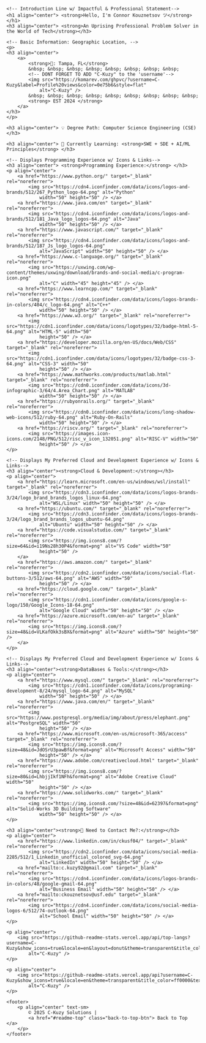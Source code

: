 
<!-- Welcome to the C-Kuzy/README.md file! Feel free to use any of the code I have below!-->

<!DOCTYPE html>
<html lang="en" data-darkreader-mode="dynamic" data-darkreader="dark" injected="true">


<body>
    <a id="readme-top"></a>

    <!-- Introduction Line w/ Impactful & Professional Statement-->
    <h1 align="center"> <strong>Hello, I'm Connor Kouznetsov ツ</strong></h1>
    <h3 align="center"> <strong>An Uprising Professional Problem Solver in the World of Tech</strong></h3>

    <!-- Basic Information: Geographic Location, -->
    <p>
    <h3 align="center">
        <a>
            <strong>📡: Tampa, FL</strong>
            &nbsp; &nbsp; &nbsp; &nbsp; &nbsp; &nbsp; &nbsp; &nbsp;
            <!-- DONT FORGET TO ADD "C-Kuzy" to the 'username'-->
            <img src="https://komarev.com/ghpvc/?username=C-Kuzy&label=Profile%20views&color=0e75b6&style=flat"
                alt="C-Kuzy" />
            &nbsp; &nbsp; &nbsp; &nbsp; &nbsp; &nbsp; &nbsp; &nbsp; &nbsp;
            <strong> EST 2024 </strong>
        </a>
    </h3>
    </p>

    <h3 align="center"> 💡 Degree Path: Computer Science Engineering (CSE)</h3>

    <h3 align="center"> 🔧 Currently Learning: <strong>SWE + SDE + AI/ML Principles</strong> </h3>

    <!-- Displays Programming Experience w/ Icons & Links-->
    <h3 align="center"> <strong>Programming Experience:</strong> </h3>
    <p align="center">
        <a href="https://www.python.org/" target="_blank" rel="noreferrer">
            <img src="https://cdn4.iconfinder.com/data/icons/logos-and-brands/512/267_Python_logo-64.png" alt="Python"
                width="50" height="50" /> </a>
        <a href="https://www.java.com/en" target="_blank" rel="noreferrer">
            <img src="https://cdn4.iconfinder.com/data/icons/logos-and-brands/512/181_Java_logo_logos-64.png" alt="Java"
                width="50" height="50" /> </a>
        <a href="https://www.javascript.com/" target="_blank" rel="noreferrer">
            <img src="https://cdn4.iconfinder.com/data/icons/logos-and-brands/512/187_Js_logo_logos-64.png"
                alt="JavaScript" width="50" height="50" /> </a>
        <a href="https://www.c-language.org/" target="_blank" rel="noreferrer">
            <img src="https://uxwing.com/wp-content/themes/uxwing/download/brands-and-social-media/c-program-icon.png"
                alt="C" width="45" height="45" /> </a>
        <a href="https://www.learncpp.com/" target="_blank" rel="noreferrer">
            <img src="https://cdn4.iconfinder.com/data/icons/logos-brands-in-colors/404/c_logo-64.png" alt="C++"
                width="50" height="50" /> </a>
        <a href="https://www.w3.org/" target="_blank" rel="noreferrer">
            <img src="https://cdn1.iconfinder.com/data/icons/logotypes/32/badge-html-5-64.png" alt="HTML-5" width="50"
                height="50" /> </a>
        <a href="https://developer.mozilla.org/en-US/docs/Web/CSS" target="_blank" rel="noreferrer">
            <img src="https://cdn1.iconfinder.com/data/icons/logotypes/32/badge-css-3-64.png" alt="CSS-3" width="50"
                height="50" /> </a>
        <a href="https://www.mathworks.com/products/matlab.html" target="_blank" rel="noreferrer">
            <img src="https://cdn0.iconfinder.com/data/icons/3d-infographic-3/64/4.Area_Chart.png" alt="MATLAB"
                width="50" height="50" /> </a>
        <a href="https://rubyonrails.org/" target="_blank" rel="noreferrer">
            <img src="https://cdn0.iconfinder.com/data/icons/long-shadow-web-icons/512/ruby-64.png" alt="Ruby-On-Rails"
                width="50" height="50" /> </a>
        <a href="https://riscv.org/" target="_blank" rel="noreferrer">
            <img src="https://images.icon-icons.com/2148/PNG/512/risc_v_icon_132051.png" alt="RISC-V" width="50"
                height="50" /> </a>
    </p>

    <!-- Displays My Preferred Cloud and Development Experience w/ Icons & Links-->
    <h3 align="center"><strong>Cloud & Development:</strong></h3>
    <p align="center">
        <a href="https://learn.microsoft.com/en-us/windows/wsl/install" target="_blank" rel="noreferrer">
            <img src="https://cdn3.iconfinder.com/data/icons/logos-brands-3/24/logo_brand_brands_logos_linux-64.png"
                alt="WSL/Linux" width="50" height="50" /> </a>
        <a href="https://ubuntu.com/" target="_blank" rel="noreferrer">
            <img src="https://cdn3.iconfinder.com/data/icons/logos-brands-3/24/logo_brand_brands_logos_ubuntu-64.png"
                alt="Ubuntu" width="50" height="50" /> </a>
        <a href="https://code.visualstudio.com/" target="_blank" rel="noreferrer">
            <img src="https://img.icons8.com/?size=64&id=i19Ns28h30P4&format=png" alt="VS Code" width="50"
                height="50" />
        </a>
        <a href="https://aws.amazon.com/" target="_blank" rel="noreferrer">
            <img src="https://cdn2.iconfinder.com/data/icons/social-flat-buttons-3/512/aws-64.png" alt="AWS" width="50"
                height="50" /> </a>
        <a href="https://cloud.google.com/" target="_blank" rel="noreferrer">
            <img src="https://cdn1.iconfinder.com/data/icons/google-s-logo/150/Google_Icons-18-64.png"
                alt="Google Cloud" width="50" height="50" /> </a>
        <a href="https://azure.microsoft.com/en-au" target="_blank" rel="noreferrer">
            <img src="https://img.icons8.com/?size=48&id=VLKafOkk3sBX&format=png" alt="Azure" width="50" height="50" />
        </a>
    </p>

    <!-- Displays My Preferred Cloud and Development Experience w/ Icons & Links-->
    <h3 align="center"><strong>DataBases & Tools:</strong></h3>
    <p align="center">
        <a href="https://www.mysql.com/" target="_blank" rel="noreferrer">
            <img src="https://cdn1.iconfinder.com/data/icons/programing-development-8/24/mysql_logo-64.png" alt="MySQL"
                width="50" height="50" /> </a>
        <a href="https://www.java.com/en/" target="_blank" rel="noreferrer">
            <img src="https://www.postgresql.org/media/img/about/press/elephant.png" alt="PostgreSQL" width="50"
                height="50" /> </a>
        <a href="https://www.microsoft.com/en-us/microsoft-365/access" target="_blank" rel="noreferrer">
            <img src="https://img.icons8.com/?size=48&id=JdOSrU3pawBf&format=png" alt="Microsoft Access" width="50"
                height="50" /> </a>
        <a href="https://www.adobe.com/creativecloud.html" target="_blank" rel="noreferrer">
            <img src="https://img.icons8.com/?size=80&id=LhbjjIkf1NFh&format=png" alt="Adobe Creative Cloud" width="50"
                height="50" /> </a>
        <a href="https://www.solidworks.com/" target="_blank" rel="noreferrer">
            <img src="https://img.icons8.com/?size=48&id=62397&format=png" alt="Solid-Works 3D Building Software"
                width="50" height="50" /> </a>
    </p>

    <h3 align="center"><strong>📧 Need to Contact Me?:</strong></h3>
    <p align="center">
        <a href="https://www.linkedin.com/in/ckusf04/" target="_blank" rel="noreferrer">
            <img src="https://cdn2.iconfinder.com/data/icons/social-media-2285/512/1_Linkedin_unofficial_colored_svg-64.png"
                alt="LinkedIn" width="50" height="50" /> </a>
        <a href="mailto:c.kuzy92@gmail.com" target="_blank" rel="noreferrer">
            <img src="https://cdn4.iconfinder.com/data/icons/logos-brands-in-colors/48/google-gmail-64.png"
                alt="Business Email" width="50" height="50" /> </a>
        <a href="mailto:ckouznetsov@usf.edu" target="_blank" rel="noreferrer">
            <img src="https://cdn4.iconfinder.com/data/icons/social-media-logos-6/512/74-outlook-64.png"
                alt="School Email" width="50" height="50" /> </a>
    </p>

    <p align="center">
        <img src="https://github-readme-stats.vercel.app/api/top-langs?username=C-Kuzy&show_icons=true&locale=en&layout=donut&theme=transparent&title_color=ff0000&text_color=ffffff&border_color=ff0000&cache_seconds=1800"
            alt="C-Kuzy" />
    </p>

    <p align="center">
        <img src="https://github-readme-stats.vercel.app/api?username=C-Kuzy&show_icons=true&locale=en&theme=transparent&title_color=ff0000&text_color=ffffff&icon_color=ff0000&border_color=ff0000&cache_seconds=1800"
            alt="C-Kuzy" />
    </p>

    <footer>
        <p align="center" text-sm>
            © 2025 C-Kuzy Solutions |
            <a href="#readme-top" class="back-to-top-btn"> Back to Top </a>
        </p>
    </footer>
</body>

</html>

<!--- C-Kuzy/C-Kuzy is my ✨ special ✨ repository with a `README.md` file which on my GitHub profile. You can click the Preview link to view any changes. --->

